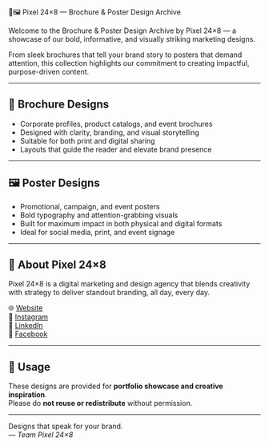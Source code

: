 📘🖼 Pixel 24×8 — Brochure & Poster Design Archive

Welcome to the Brochure & Poster Design Archive by Pixel 24×8 — a showcase of our bold, informative, and visually striking marketing designs.

From sleek brochures that tell your brand story to posters that demand attention, this collection highlights our commitment to creating impactful, purpose-driven content.

---

## 📘 Brochure Designs

- Corporate profiles, product catalogs, and event brochures  
- Designed with clarity, branding, and visual storytelling  
- Suitable for both print and digital sharing  
- Layouts that guide the reader and elevate brand presence

---

## 🖼 Poster Designs

- Promotional, campaign, and event posters  
- Bold typography and attention-grabbing visuals  
- Built for maximum impact in both physical and digital formats  
- Ideal for social media, print, and event signage

---

## 📌 About Pixel 24×8

Pixel 24×8 is a digital marketing and design agency that blends creativity with strategy to deliver standout branding, all day, every day.

🌐 [Website](https://pixel24x8.digital)  
📸 [Instagram](https://www.instagram.com/pixel24x8/)  
💼 [LinkedIn](https://www.linkedin.com/in/pixel-24x8/)  
📘 [Facebook](https://www.facebook.com/profile.php?id=61571934517991)

---

## 📎 Usage

These designs are provided for **portfolio showcase and creative inspiration**.  
Please do **not reuse or redistribute** without permission.

---

Designs that speak for your brand.  
— *Team Pixel 24×8*
